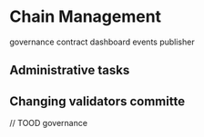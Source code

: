 # Chain Management
governance contract 
dashboard
events publisher



## Administrative tasks


## Changing validators committe

// TOOD governance
